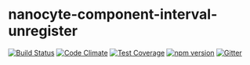 # nanocyte-component-interval-unregister

[![Build Status](https://travis-ci.org/octoblu/nanocyte-component-interval-unregister.svg?branch=master)](https://travis-ci.org/octoblu/nanocyte-component-interval-unregister)
[![Code Climate](https://codeclimate.com/github/octoblu/nanocyte-component-interval-unregister/badges/gpa.svg)](https://codeclimate.com/github/octoblu/nanocyte-component-interval-unregister)
[![Test Coverage](https://codeclimate.com/github/octoblu/nanocyte-component-interval-unregister/badges/coverage.svg)](https://codeclimate.com/github/octoblu/nanocyte-component-interval-unregister)
[![npm version](https://badge.fury.io/js/nanocyte-component-interval-unregister.svg)](http://badge.fury.io/js/nanocyte-component-interval-unregister)
[![Gitter](https://badges.gitter.im/octoblu/help.svg)](https://gitter.im/octoblu/help)
